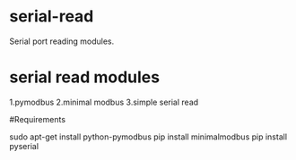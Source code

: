 # serial-read
Serial port reading modules.

# serial read modules
1.pymodbus
2.minimal modbus
3.simple serial read

#Requirements

sudo apt-get install python-pymodbus
pip install minimalmodbus
pip install pyserial
